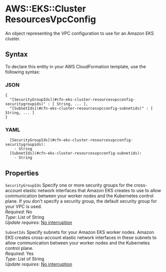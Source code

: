 # AWS::EKS::Cluster ResourcesVpcConfig<a name="aws-properties-eks-cluster-resourcesvpcconfig"></a>

An object representing the VPC configuration to use for an Amazon EKS cluster\.

## Syntax<a name="aws-properties-eks-cluster-resourcesvpcconfig-syntax"></a>

To declare this entity in your AWS CloudFormation template, use the following syntax:

### JSON<a name="aws-properties-eks-cluster-resourcesvpcconfig-syntax.json"></a>

```
{
  "[SecurityGroupIds](#cfn-eks-cluster-resourcesvpcconfig-securitygroupids)" : [ String, ... ],
  "[SubnetIds](#cfn-eks-cluster-resourcesvpcconfig-subnetids)" : [ String, ... ]
}
```

### YAML<a name="aws-properties-eks-cluster-resourcesvpcconfig-syntax.yaml"></a>

```
  [SecurityGroupIds](#cfn-eks-cluster-resourcesvpcconfig-securitygroupids): 
    - String
  [SubnetIds](#cfn-eks-cluster-resourcesvpcconfig-subnetids): 
    - String
```

## Properties<a name="aws-properties-eks-cluster-resourcesvpcconfig-properties"></a>

`SecurityGroupIds`  <a name="cfn-eks-cluster-resourcesvpcconfig-securitygroupids"></a>
Specify one or more security groups for the cross\-account elastic network interfaces that Amazon EKS creates to use to allow communication between your worker nodes and the Kubernetes control plane\. If you don't specify a security group, the default security group for your VPC is used\.  
*Required*: No  
*Type*: List of String  
*Update requires*: [No interruption](https://docs.aws.amazon.com/AWSCloudFormation/latest/UserGuide/using-cfn-updating-stacks-update-behaviors.html#update-no-interrupt)

`SubnetIds`  <a name="cfn-eks-cluster-resourcesvpcconfig-subnetids"></a>
Specify subnets for your Amazon EKS worker nodes\. Amazon EKS creates cross\-account elastic network interfaces in these subnets to allow communication between your worker nodes and the Kubernetes control plane\.  
*Required*: Yes  
*Type*: List of String  
*Update requires*: [No interruption](https://docs.aws.amazon.com/AWSCloudFormation/latest/UserGuide/using-cfn-updating-stacks-update-behaviors.html#update-no-interrupt)
